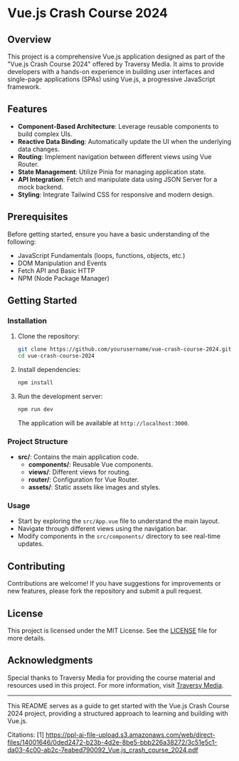 # Vue.js Crash Course 2024

## Overview

This project is a comprehensive Vue.js application designed as part of the "Vue.js Crash Course 2024" offered by Traversy Media. It aims to provide developers with a hands-on experience in building user interfaces and single-page applications (SPAs) using Vue.js, a progressive JavaScript framework.

## Features

- **Component-Based Architecture**: Leverage reusable components to build complex UIs.
- **Reactive Data Binding**: Automatically update the UI when the underlying data changes.
- **Routing**: Implement navigation between different views using Vue Router.
- **State Management**: Utilize Pinia for managing application state.
- **API Integration**: Fetch and manipulate data using JSON Server for a mock backend.
- **Styling**: Integrate Tailwind CSS for responsive and modern design.

## Prerequisites

Before getting started, ensure you have a basic understanding of the following:

- JavaScript Fundamentals (loops, functions, objects, etc.)
- DOM Manipulation and Events
- Fetch API and Basic HTTP
- NPM (Node Package Manager)

## Getting Started

### Installation

1. Clone the repository:

   ```bash
   git clone https://github.com/yourusername/vue-crash-course-2024.git
   cd vue-crash-course-2024
   ```

2. Install dependencies:

   ```bash
   npm install
   ```

3. Run the development server:

   ```bash
   npm run dev
   ```

   The application will be available at `http://localhost:3000`.

### Project Structure

- **src/**: Contains the main application code.
  - **components/**: Reusable Vue components.
  - **views/**: Different views for routing.
  - **router/**: Configuration for Vue Router.
  - **assets/**: Static assets like images and styles.

### Usage

- Start by exploring the `src/App.vue` file to understand the main layout.
- Navigate through different views using the navigation bar.
- Modify components in the `src/components/` directory to see real-time updates.

## Contributing

Contributions are welcome! If you have suggestions for improvements or new features, please fork the repository and submit a pull request.

## License

This project is licensed under the MIT License. See the [LICENSE](LICENSE) file for more details.

## Acknowledgments

Special thanks to Traversy Media for providing the course material and resources used in this project. For more information, visit [Traversy Media](https://www.traversymedia.com). 

---

This README serves as a guide to get started with the Vue.js Crash Course 2024 project, providing a structured approach to learning and building with Vue.js.

Citations:
[1] https://ppl-ai-file-upload.s3.amazonaws.com/web/direct-files/14001646/0ded2472-b23b-4d2e-8be5-bbb226a38272/3c51e5c1-da03-4c00-ab2c-7eabed790092_Vue.js_crash_course_2024.pdf
